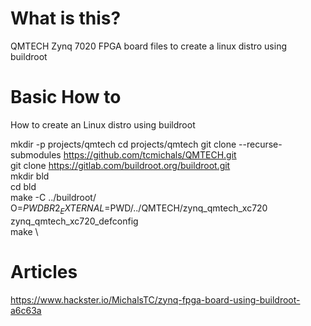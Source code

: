 # What is this?
QMTECH Zynq 7020 FPGA board files to create a linux distro using buildroot

# Basic How to
How to create an Linux distro using buildroot

mkdir -p projects/qmtech
cd projects/qmtech
git clone  --recurse-submodules https://github.com/tcmichals/QMTECH.git \
git clone https://gitlab.com/buildroot.org/buildroot.git \
mkdir bld \
cd bld \
make -C ../buildroot/ O=$PWD BR2_EXTERNAL=$PWD/../QMTECH/zynq_qmtech_xc720 zynq_qmtech_xc720_defconfig \
make \

# Articles
https://www.hackster.io/MichalsTC/zynq-fpga-board-using-buildroot-a6c63a
